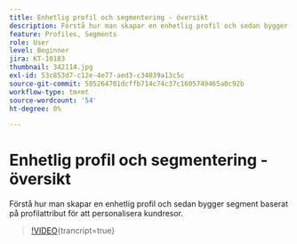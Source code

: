 ```yaml
---
title: Enhetlig profil och segmentering - översikt
description: Förstå hur man skapar en enhetlig profil och sedan bygger segment baserat på profilattribut för att personalisera kundresor.
feature: Profiles, Segments
role: User
level: Beginner
jira: KT-10183
thumbnail: 342114.jpg
exl-id: 53c853d7-c12e-4e77-aed3-c34039a13c5c
source-git-commit: 585264701dcffb714c74c37c1605749465a0c92b
workflow-type: tm+mt
source-wordcount: '54'
ht-degree: 0%

---
```


# Enhetlig profil och segmentering - översikt

Förstå hur man skapar en enhetlig profil och sedan bygger segment baserat på profilattribut för att personalisera kundresor.

>[!VIDEO](https://video.tv.adobe.com/v/342114?quality=12&learn=on){trancript=true}
